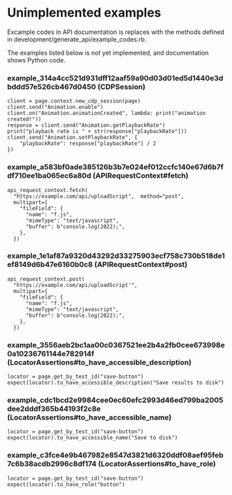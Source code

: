 # Unimplemented examples

Excample codes in API documentation is replaces with the methods defined in development/generate_api/example_codes.rb.

The examples listed below is not yet implemented, and documentation shows Python code.


### example_314a4cc521d931dff12aaf59a90d03d01ed5d1440e3dbddd57e526cb467d0450 (CDPSession)

```
client = page.context.new_cdp_session(page)
client.send("Animation.enable")
client.on("Animation.animationCreated", lambda: print("animation created!"))
response = client.send("Animation.getPlaybackRate")
print("playback rate is " + str(response["playbackRate"]))
client.send("Animation.setPlaybackRate", {
    "playbackRate": response["playbackRate"] / 2
})

```

### example_a583bf0ade385126b3b7e024ef012ccfc140e67d6b7fdf710ee1ba065ec6a80d (APIRequestContext#fetch)

```
api_request_context.fetch(
  "https://example.com/api/uploadScript",  method="post",
  multipart={
    "fileField": {
      "name": "f.js",
      "mimeType": "text/javascript",
      "buffer": b"console.log(2022);",
    },
  })

```

### example_1e1af87a9320d43292d33275903ecf758c730b518de1ef8149d6b47e6160b0c8 (APIRequestContext#post)

```
api_request_context.post(
  "https://example.com/api/uploadScript'",
  multipart={
    "fileField": {
      "name": "f.js",
      "mimeType": "text/javascript",
      "buffer": b"console.log(2022);",
    },
  })

```

### example_3556aeb2bc1aa00c0367521ee2b4a2fb0cee673998e0a10236761144e782914f (LocatorAssertions#to_have_accessible_description)

```
locator = page.get_by_test_id("save-button")
expect(locator).to_have_accessible_description("Save results to disk")

```

### example_cdc1bcd2e9984cee0ec60efc2993d46ed799ba2005dee2dddf365b44193f2c8e (LocatorAssertions#to_have_accessible_name)

```
locator = page.get_by_test_id("save-button")
expect(locator).to_have_accessible_name("Save to disk")

```

### example_c3fce4e9b467982e8547d3821d6320ddf08aef95feb7c6b38acdb2996c8df174 (LocatorAssertions#to_have_role)

```
locator = page.get_by_test_id("save-button")
expect(locator).to_have_role("button")

```
